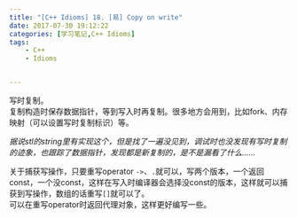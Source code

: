 ```yaml
---
title: "[C++ Idioms] 18. [易] Copy on write"
date: 2017-07-30 19:12:22
categories: [学习笔记,C++ Idioms]
tags:
    - C++
    - Idioms


---
```

写时复制。<!--more-->  
复制构造时保存数据指针，等到写入时再复制。很多地方会用到，比如fork、内存映射（可以设置写时复制标识）等。  

_据说stl的string里有实现这个，但是找了一遍没见到，调试时也没发现有写时复制的迹象，也跟踪了数据指针，发现都是新复制的，是不是漏看了什么……_  

关于捕获写操作，只要重写operator `->`、`.`就可以，写两个版本，一个返回const，一个没const，这样在写入时编译器会选择没const的版本，这样就可以捕获到写操作，数组的话重写`[]`就可以了。  
可以在重写operator时返回代理对象，这样更好编写一些。  